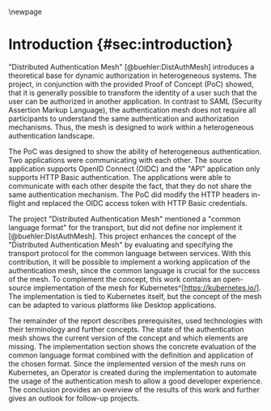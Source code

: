 \newpage

# Introduction {#sec:introduction}

"Distributed Authentication Mesh" [@buehler:DistAuthMesh] introduces a theoretical base for dynamic authorization in heterogeneous systems. The project, in conjunction with the provided Proof of Concept (PoC) showed, that it is generally possible to transform the identity of a user such that the user can be authorized in another application. In contrast to SAML (Security Assertion Markup Language), the authentication mesh does not require all participants to understand the same authentication and authorization mechanisms. Thus, the mesh is designed to work within a heterogeneous authentication landscape.

The PoC was designed to show the ability of heterogeneous authentication. Two applications were communicating with each other. The source application supports OpenID Connect (OIDC) and the "API" application only supports HTTP Basic authentication. The applications were able to communicate with each other despite the fact, that they do not share the same authentication mechanism. The PoC did modify the HTTP headers in-flight and replaced the OIDC access token with HTTP Basic credentials.

The project "Distributed Authentication Mesh" mentioned a "common language format" for the transport, but did not define nor implement it [@buehler:DistAuthMesh]. This project enhances the concept of the "Distributed Authentication Mesh" by evaluating and specifying the transport protocol for the common language between services. With this contribution, it will be possible to implement a working application of the authentication mesh, since the common language is crucial for the success of the mesh. To complement the concept, this work contains an open-source implementation of the mesh for Kubernetes^[<https://kubernetes.io/>]. The implementation is tied to Kubernetes itself, but the concept of the mesh can be adapted to various platforms like Desktop applications.

The remainder of the report describes prerequisites, used technologies with their terminology and further concepts. The state of the authentication mesh shows the current version of the concept and which elements are missing. The implementation section shows the concrete evaluation of the common language format combined with the definition and application of the chosen format. Since the implemented version of the mesh runs on Kubernetes, an Operator is created during the implementation to automate the usage of the authentication mesh to allow a good developer experience. The conclusion provides an overview of the results of this work and further gives an outlook for follow-up projects.
